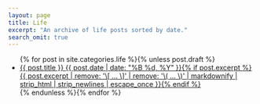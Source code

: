 ```yaml
---
layout: page
title: Life
excerpt: "An archive of life posts sorted by date."
search_omit: true
---
```


<ul class="post-list">
{% for post in site.categories.life %}{% unless post.draft %}
  <li><article><a href="{{ site.url }}{{ post.url }}">{{ post.title }} <span class="entry-date"><time datetime="{{ post.date | date_to_xmlschema }}">{{ post.date | date: "%B %d, %Y" }}</time></span>{% if post.excerpt %} <span class="excerpt">{{ post.excerpt | remove: '\[ ... \]' | remove: '\( ... \)' | markdownify | strip_html | strip_newlines | escape_once }}</span>{% endif %}</a></article></li>
{% endunless %}{% endfor %}
</ul>
